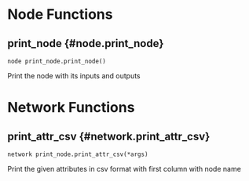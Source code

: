 # Node Functions
## print_node {#node.print_node}
```sig
node print_node.print_node()
```

Print the node with its inputs and outputs
# Network Functions
## print_attr_csv {#network.print_attr_csv}
```sig
network print_node.print_attr_csv(*args)
```

Print the given attributes in csv format with first column with node name
